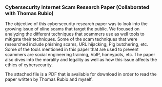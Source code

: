 ### Cybersecurity Internet Scam Research Paper (Collaborated with Thomas Rubio)
The objective of this cybersecurity research paper was to look into the growing issue of oline scams that target the public. We focused on analyzing the different
techniques that scammers use as well tools to mitigate their techniques. Some of the scam techniques that were researched include phishing scams, URL hijacking, 
Pig butchering, etc. Some of the tools mentioned in this paper that are used to prevent scammers are social engineering training, VoIP, honeypots, etc. 
The paper also dives into the morality and legality as well as how this issue affects the ethics of cybersecurity.

The attached file is a PDF that is available for download in order to read the paper written by Thomas Rubio and myself.
